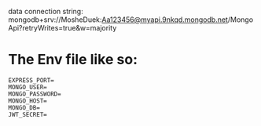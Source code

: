 data connection string: mongodb+srv://MosheDuek:Aa123456@myapi.9nkqd.mongodb.net/MongoApi?retryWrites=true&w=majority

# The Env file like so:

```
EXPRESS_PORT=
MONGO_USER=
MONGO_PASSWORD=
MONGO_HOST=
MONGO_DB=
JWT_SECRET=
```
